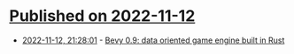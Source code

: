# [Published on 2022-11-12](index.md)

* [2022-11-12, 21:28:01](https://news.ycombinator.com/item?id=33577284) - [Bevy 0.9: data oriented game engine built in Rust](https://bevyengine.org/news/bevy-0-9/)
